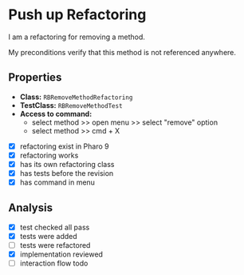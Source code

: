 # Push up Refactoring

I am a refactoring for removing a method.

My preconditions verify that this method is not referenced anywhere.

## Properties

- **Class:** ```RBRemoveMethodRefactoring```
- **TestClass:** ```RBRemoveMethodTest```
- **Access to command:** 
    - select method >> open menu >> select "remove" option
    - select method >> cmd + X
- [x] refactoring exist in Pharo 9
- [x] refactoring works
- [x] has its own refactoring class  
- [x] has tests before the revision
- [x] has command in menu

## Analysis

- [x] test checked all pass
- [x] tests were added
- [ ] tests were refactored
- [x] implementation reviewed
- [ ] interaction flow todo
